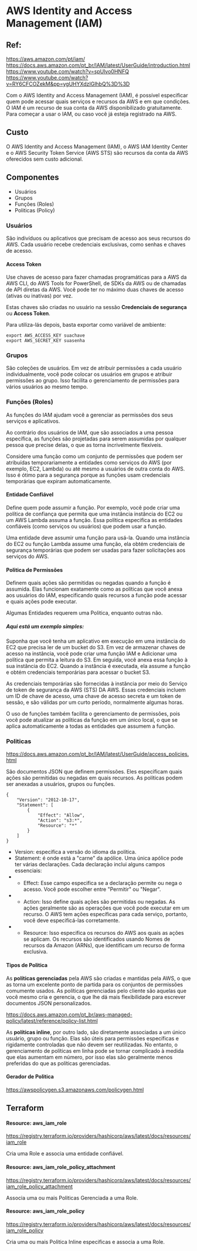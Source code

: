 # AWS Identity and Access Management (IAM)

## Ref:
<https://aws.amazon.com/pt/iam/>\
<https://docs.aws.amazon.com/pt_br/IAM/latest/UserGuide/introduction.html>
<https://www.youtube.com/watch?v=spUlvo0HNFQ>\
<https://www.youtube.com/watch?v=RY6CFCOZekM&pp=ygUHYXdzIGlhbQ%3D%3D>


Com o AWS Identity and Access Management (IAM), é possível especificar quem pode acessar quais serviços e recursos da AWS e em que condições. O IAM é um recurso de sua conta da AWS disponibilizado gratuitamente. Para começar a usar o IAM, ou caso você já esteja registrado na AWS.

## Custo

O AWS Identity and Access Management (IAM), o AWS IAM Identity Center e o AWS Security Token Service (AWS STS) são recursos da conta da AWS oferecidos sem custo adicional. 

## Componentes

- Usuários
- Grupos
- Funções (Roles)
- Politicas (Policy)

### Usuários

São indivíduos ou aplicativos que precisam de acesso aos seus recursos do AWS. Cada usuário recebe credenciais exclusivas, como senhas e chaves de acesso.

#### Access Token

Use chaves de acesso para fazer chamadas programáticas para a AWS da AWS CLI, do AWS Tools for PowerShell, de SDKs da AWS ou de chamadas de API diretas da AWS. Você pode ter no máximo duas chaves de acesso (ativas ou inativas) por vez.

Estas chaves são criadas no usuário na sessão **Credenciais de segurança** ou **Access Token**.

Para utiliza-lás depois, basta exportar como variável de ambiente:

```
export AWS_ACCESS_KEY suachave
export AWS_SECRET_KEY suasenha
```

### Grupos

São coleções de usuários. Em vez de atribuir permissões a cada usuário individualmente, você pode colocar os usuários em grupos e atribuir permissões ao grupo. Isso facilita o gerenciamento de permissões para vários usuários ao mesmo tempo.

### Funções (Roles)

As funções do IAM ajudam você a gerenciar as permissões dos seus serviços e aplicativos. 

Ao contrário dos usuários de IAM, que são associados a uma pessoa específica, as funções são projetadas para serem assumidas por qualquer pessoa que precise delas, o que as torna incrivelmente flexíveis.

Considere uma função como um conjunto de permissões que podem ser atribuídas temporariamente a entidades como serviços do AWS (por exemplo, EC2, Lambda) ou até mesmo a usuários de outra conta do AWS. Isso é ótimo para a segurança porque as funções usam credenciais temporárias que expiram automaticamente.

#### Entidade Confiável

Define quem pode assumir a função. Por exemplo, você pode criar uma política de confiança que permita que uma instância instância do EC2 ou um AWS Lambda assuma a função. Essa política especifica as entidades confiáveis (como serviços ou usuários) que podem usar a função.

Uma entidade deve assumir uma função para usá-la. Quando uma instância do EC2 ou função Lambda assume uma função, ela obtém credenciais de segurança temporárias que podem ser usadas para fazer solicitações aos serviços do AWS.


#### Politica de Permissões

Definem quais ações são permitidas ou negadas quando a função é assumida. Elas funcionam exatamente como as políticas que você anexa aos usuários do IAM, especificando quais recursos a função pode acessar e quais ações pode executar.

Algumas Entidades requerem uma Politica, enquanto outras não.

##### Aqui está um exemplo simples: 
Suponha que você tenha um aplicativo em execução em uma instância do EC2 que precisa ler de um bucket do S3. Em vez de armazenar chaves de acesso na instância, você pode criar uma função IAM e Adicionar uma política que permita a leitura do S3. Em seguida, você anexa essa função à sua instância do EC2. Quando a instância é executada, ela assume a função e obtém credenciais temporárias para acessar o bucket S3.

As credenciais temporárias são fornecidas à instância por meio do Serviço de token de segurança da AWS (STS) DA AWS. Essas credenciais incluem um ID de chave de acesso, uma chave de acesso secreta e um token de sessão, e são válidas por um curto período, normalmente algumas horas.

O uso de funções também facilita o gerenciamento de permissões, pois você pode atualizar as políticas da função em um único local, o que se aplica automaticamente a todas as entidades que assumem a função.


### Politicas

<https://docs.aws.amazon.com/pt_br/IAM/latest/UserGuide/access_policies.html>

São documentos JSON que definem permissões. Eles especificam quais ações são permitidas ou negadas em quais recursos. As políticas podem ser anexadas a usuários, grupos ou funções.

```
​​{
    "Version": "2012-10-17",
    "Statement": [
        {
            "Effect": "Allow",
            "Action": "s3:*",
            "Resource": "*"
        }
    ]
}
```

- Version: especifica a versão do idioma da política.
- Statement: é onde está a "carne" da apólice. Uma única apólice pode ter várias declarações. Cada declaração inclui alguns campos essenciais:
- - Effect: Esse campo especifica se a declaração permite ou nega o acesso. Você pode escolher entre "Permitir" ou "Negar".
- - Action: Isso define quais ações são permitidas ou negadas. As ações geralmente são as operações que você pode executar em um recurso. O AWS tem ações específicas para cada serviço, portanto, você deve especificá-las corretamente.
- - Resource: Isso especifica os recursos do AWS aos quais as ações se aplicam. Os recursos são identificados usando Nomes de recursos da Amazon (ARNs), que identificam um recurso de forma exclusiva.
 

#### Tipos de Politica

As **políticas gerenciadas** pela AWS são criadas e mantidas pela AWS, o que as torna um excelente ponto de partida para os conjuntos de permissões comumente usados. As políticas gerenciadas pelo cliente são aquelas que você mesmo cria e gerencia, o que lhe dá mais flexibilidade para escrever documentos JSON personalizados.

<https://docs.aws.amazon.com/pt_br/aws-managed-policy/latest/reference/policy-list.html>

As **políticas inline**, por outro lado, são diretamente associadas a um único usuário, grupo ou função. Elas são úteis para permissões específicas e rigidamente controladas que não devem ser reutilizadas. No entanto, o gerenciamento de políticas em linha pode se tornar complicado à medida que elas aumentam em número, por isso elas são geralmente menos preferidas do que as políticas gerenciadas.


#### Gerador de Politica

<https://awspolicygen.s3.amazonaws.com/policygen.html>



## Terraform

#### Resource: aws_iam_role
<https://registry.terraform.io/providers/hashicorp/aws/latest/docs/resources/iam_role>

Cria uma Role e associa uma entidade confiável.

#### Resource: aws_iam_role_policy_attachment
<https://registry.terraform.io/providers/hashicorp/aws/latest/docs/resources/iam_role_policy_attachment>

Associa uma ou mais Politicas Gerenciada a uma Role.

#### Resource: aws_iam_role_policy
<https://registry.terraform.io/providers/hashicorp/aws/latest/docs/resources/iam_role_policy>

Cria uma ou mais Politica Inline especificas e associa a uma Role.

